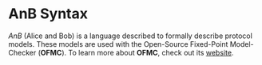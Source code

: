 # AnB Syntax
_AnB_ (Alice and Bob) is a language described to formally describe protocol models.
These models are used with the Open-Source Fixed-Point Model-Checker (__OFMC__).
To learn more about __OFMC__, check out its [website](http://www.imm.dtu.dk/~samo/).
